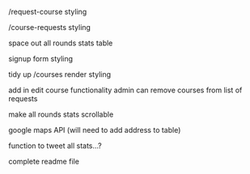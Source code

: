 /request-course styling

/course-requests styling

space out all rounds stats table

signup form styling

tidy up /courses render styling

add in edit course functionality
admin can remove courses from list of requests

make all rounds stats scrollable

google maps API (will need to add address to table)

function to tweet all stats...?

complete readme file